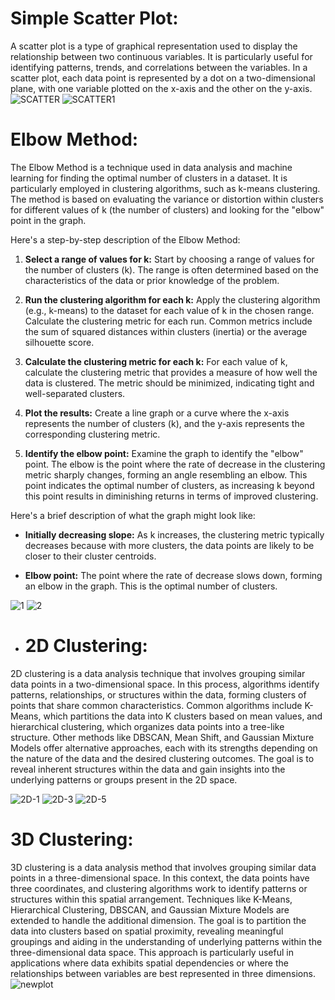 # Simple Scatter Plot:
A scatter plot is a type of graphical representation used to display the relationship between two continuous variables. It is particularly useful for identifying patterns, trends, and correlations between the variables. In a scatter plot, each data point is represented by a dot on a two-dimensional plane, with one variable plotted on the x-axis and the other on the y-axis.
![SCATTER](https://github.com/Rutuja-Salunke/walmart-sales-dataset-using-KMeans/assets/102023809/9bd8f1b0-55fd-4114-92c5-53ae8021d409)
![SCATTER1](https://github.com/Rutuja-Salunke/walmart-sales-dataset-using-KMeans/assets/102023809/2da8fffd-440a-4c04-9f97-34cbb2f497b0)
# Elbow Method:
The Elbow Method is a technique used in data analysis and machine learning for finding the optimal number of clusters in a dataset. It is particularly employed in clustering algorithms, such as k-means clustering. The method is based on evaluating the variance or distortion within clusters for different values of k (the number of clusters) and looking for the "elbow" point in the graph.

Here's a step-by-step description of the Elbow Method:

1. **Select a range of values for k:** Start by choosing a range of values for the number of clusters (k). The range is often determined based on the characteristics of the data or prior knowledge of the problem.

2. **Run the clustering algorithm for each k:** Apply the clustering algorithm (e.g., k-means) to the dataset for each value of k in the chosen range. Calculate the clustering metric for each run. Common metrics include the sum of squared distances within clusters (inertia) or the average silhouette score.

3. **Calculate the clustering metric for each k:** For each value of k, calculate the clustering metric that provides a measure of how well the data is clustered. The metric should be minimized, indicating tight and well-separated clusters.

4. **Plot the results:** Create a line graph or a curve where the x-axis represents the number of clusters (k), and the y-axis represents the corresponding clustering metric.

5. **Identify the elbow point:** Examine the graph to identify the "elbow" point. The elbow is the point where the rate of decrease in the clustering metric sharply changes, forming an angle resembling an elbow. This point indicates the optimal number of clusters, as increasing k beyond this point results in diminishing returns in terms of improved clustering.

Here's a brief description of what the graph might look like:

- **Initially decreasing slope:** As k increases, the clustering metric typically decreases because with more clusters, the data points are likely to be closer to their cluster centroids.

- **Elbow point:** The point where the rate of decrease slows down, forming an elbow in the graph. This is the optimal number of clusters.

![1](https://github.com/Rutuja-Salunke/walmart-sales-dataset-using-KMeans/assets/102023809/346038d9-5667-47ff-9b86-5195ba78ca25)
![2](https://github.com/Rutuja-Salunke/walmart-sales-dataset-using-KMeans/assets/102023809/39ea0162-a54b-43d4-8d50-80d15ed2468b)
- # 2D Clustering:

2D clustering is a data analysis technique that involves grouping similar data points in a two-dimensional space. In this process, algorithms identify patterns, relationships, or structures within the data, forming clusters of points that share common characteristics. Common algorithms include K-Means, which partitions the data into K clusters based on mean values, and hierarchical clustering, which organizes data points into a tree-like structure. Other methods like DBSCAN, Mean Shift, and Gaussian Mixture Models offer alternative approaches, each with its strengths depending on the nature of the data and the desired clustering outcomes. The goal is to reveal inherent structures within the data and gain insights into the underlying patterns or groups present in the 2D space.

![2D-1](https://github.com/Rutuja-Salunke/walmart-sales-dataset-using-KMeans/assets/102023809/843cfac0-a1af-4fda-80dc-5840a165b756)
![2D-3](https://github.com/Rutuja-Salunke/walmart-sales-dataset-using-KMeans/assets/102023809/2d1dce90-a10a-4126-8e0b-a35f846ed93c)
![2D-5](https://github.com/Rutuja-Salunke/walmart-sales-dataset-using-KMeans/assets/102023809/03746fac-3895-4230-bd70-8891a90f1601)


# 3D Clustering:

3D clustering is a data analysis method that involves grouping similar data points in a three-dimensional space. In this context, the data points have three coordinates, and clustering algorithms work to identify patterns or structures within this spatial arrangement. Techniques like K-Means, Hierarchical Clustering, DBSCAN, and Gaussian Mixture Models are extended to handle the additional dimension. The goal is to partition the data into clusters based on spatial proximity, revealing meaningful groupings and aiding in the understanding of underlying patterns within the three-dimensional data space. This approach is particularly useful in applications where data exhibits spatial dependencies or where the relationships between variables are best represented in three dimensions.
![newplot](https://github.com/Rutuja-Salunke/walmart-sales-dataset-using-KMeans/assets/102023809/2d434cd3-338e-402b-8446-b275297867ba)






